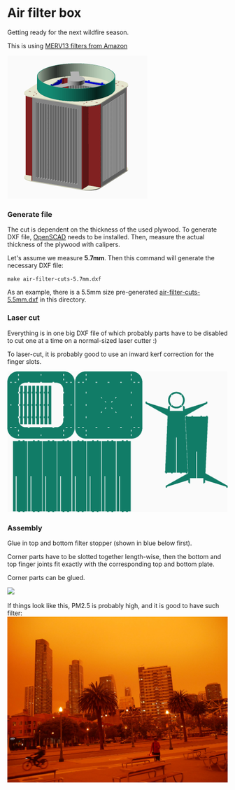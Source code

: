 # Air filter box

Getting ready for the next wildfire season.

This is using [MERV13 filters from Amazon](https://amazon.com/dp/B00CJZ7TB2)

![](img/air-filter.png)

### Generate file

The cut is dependent on the thickness of the used plywood. To generate DXF
file, [OpenSCAD] needs to be installed. Then, measure the
actual thickness of the plywood with calipers.

Let's assume we measure **5.7mm**. Then this command will generate the necessary
DXF file:

```
make air-filter-cuts-5.7mm.dxf
```

As an example, there is a 5.5mm size pre-generated [air-filter-cuts-5.5mm.dxf](./air-filter-cuts-5.5mm.dxf) in this directory.

### Laser cut

Everything is in one big DXF file of which probably parts have to be disabled
to cut one at a time on a normal-sized laser cutter :)

To laser-cut, it is probably good to use an inward kerf correction for the
finger slots.

![](img/cuts-sample.png)

### Assembly

Glue in top and bottom filter stopper (shown in blue below first).

Corner parts have to be slotted together length-wise, then the bottom and
top finger joints fit exactly with the corresponding top and bottom plate.

Corner parts can be glued.

![](img/assembly-draw.gif)

If things look like this, PM2.5 is probably high, and it is good to have
such filter:
![](img/sf-2020-09-09.jpg)

[OpenScad]: https://openscad.org/downloads.html